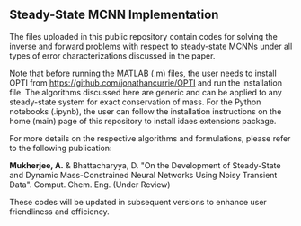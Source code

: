## Steady-State MCNN Implementation

The files uploaded in this public repository contain codes for solving the inverse and forward problems with respect to steady-state MCNNs under all types 
of error characterizations discussed in the paper. 

Note that before running the MATLAB (.m) files, the user needs to install OPTI from https://github.com/jonathancurrie/OPTI and run the installation file. The algorithms
discussed here are generic and can be applied to any steady-state system for exact conservation of mass. For the Python notebooks (.ipynb), the user can follow the installation
instructions on the home (main) page of this repository to install idaes extensions package. 

For more details on the respective algorithms and formulations, please refer to the following publication:

**Mukherjee, A.** & Bhattacharyya, D. "On the Development of Steady-State and Dynamic Mass-Constrained Neural Networks Using Noisy Transient Data". Comput. Chem. Eng. (Under Review)

These codes will be updated in subsequent versions to enhance user friendliness and efficiency. 

